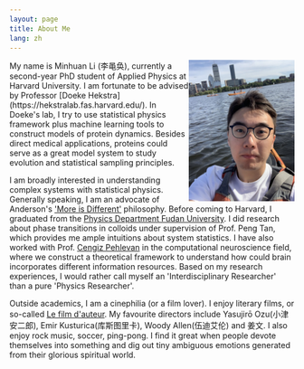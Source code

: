 ```yaml
---
layout: page
title: About Me
lang: zh
---
```


<img align="right" height="250" alt="MH" src="/public/image/profile.jpg"/>
My name is Minhuan Li (李黾奂), currently a second-year PhD student of Applied Physics at Harvard University. 
I am fortunate to be advised by Professor [Doeke Hekstra](https://hekstralab.fas.harvard.edu/).
In Doeke's lab, I try to use statistical physics framework plus machine learning tools to construct models of protein dynamics. 
Besides direct medical applications, proteins could serve as a great model system to study evolution and statistical sampling principles.

I am broadly interested in understanding complex systems with statistical physics. Generally speaking, I am an advocate of Anderson's ['More is Different'](https://science.sciencemag.org/content/177/4047/393) philosophy. 
Before coming to Harvard, I graduated from the [Physics Department Fudan University](http://phys.fudan.edu.cn/eng/). I did research about phase transitions in colloids under supervision of Prof. Peng Tan, which provides me ample intuitions about system statistics. 
I have also worked with Prof. [Cengiz Pehlevan](https://pehlevan.seas.harvard.edu/) in the computational neuroscience field, where we construct a theoretical framework to understand how could brain incorporates different information resources. 
Based on my research experiences, I would rather call myself an 'Interdisciplinary Researcher' than a pure 'Physics Researcher'.

Outside academics, I am a cinephilia (or a film lover). I enjoy literary films, or so-called [Le film d'auteur](https://en.wikipedia.org/wiki/Film_d%27auteur). My favourite directors include Yasujirō Ozu(小津安二郎), Emir Kusturica(库斯图里卡), Woody Allen(伍迪艾伦) and 姜文. 
I also enjoy rock music, soccer, ping-pong. I find it great when people devote themselves into something and dig out tiny ambiguous emotions generated from their glorious spiritual world.